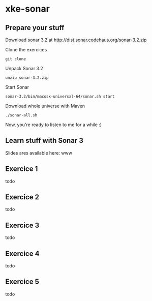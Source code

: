 xke-sonar
=========

Prepare your stuff
------------------

Download sonar 3.2 at http://dist.sonar.codehaus.org/sonar-3.2.zip

Clone the exercices

`git clone `

Unpack Sonar 3.2 

`unzip sonar-3.2.zip`

Start Sonar 

`sonar-3.2/bin/macosx-universal-64/sonar.sh start`

Download whole universe with Maven 

`./sonar-all.sh`

Now, you're ready to listen to me for a while :)

Learn stuff with Sonar 3
------------------------

Slides ares available here: www

Exercice 1
----------

todo

Exercice 2
----------

todo

Exercice 3
----------

todo

Exercice 4
----------

todo

Exercice 5
----------

todo





